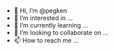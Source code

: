 - 👋 Hi, I’m @pegken
- 👀 I’m interested in ...
- 🌱 I’m currently learning ...
- 💞️ I’m looking to collaborate on ...
- 📫 How to reach me ...

<!---
pegken/pegken is a ✨ special ✨ repository because its `README.md` (this file) appears on your GitHub profile.
You can click the Preview link to take a look at your changes.
--->
